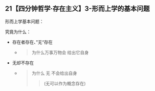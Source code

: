 ## 21【四分钟哲学·存在主义】3-形而上学的基本问题

形而上学基本问题：

究竟为什么：

* 存在者存在、”无“存在

  * > 为什么万事万物会 给出它自身

* 无却不存在

  * > 为什么 无 不会给出自身
    >
    > > (无可以作为概念存在)

